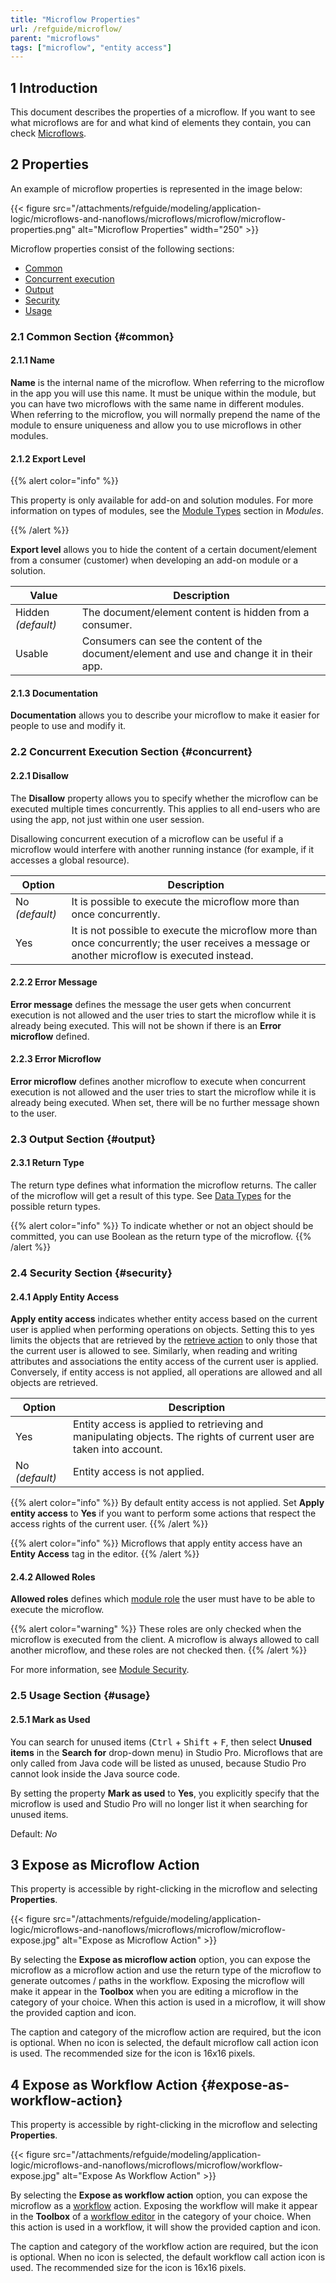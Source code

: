 ```yaml
---
title: "Microflow Properties"
url: /refguide/microflow/
parent: "microflows"
tags: ["microflow", "entity access"]
---
```


## 1 Introduction

This document describes the properties of a microflow. If you want to see what microflows are for and what kind of elements they contain, you can check [Microflows](/refguide/microflows/).

## 2 Properties

An example of microflow properties is represented in the image below:

{{< figure src="/attachments/refguide/modeling/application-logic/microflows-and-nanoflows/microflows/microflow/microflow-properties.png" alt="Microflow Properties"   width="250"  >}}

Microflow properties consist of the following sections:

* [Common](#common)
* [Concurrent execution](#concurrent)
* [Output](#output)
* [Security](#security)
* [Usage](#usage)

### 2.1 Common Section {#common}

#### 2.1.1 Name

**Name** is the internal name of the microflow. When referring to the microflow in the app you will use this name. It must be unique within the module, but you can have two microflows with the same name in different modules. When referring to the microflow, you will normally prepend the name of the module to ensure uniqueness and allow you to use microflows in other modules.

#### 2.1.2 Export Level 

{{% alert color="info" %}}

This property is only available for add-on and solution modules. For more information on types of modules, see the [Module Types](/refguide/modules/#module-types) section in *Modules*. 

{{% /alert %}}

**Export level** allows you to hide the content of a certain document/element from a consumer (customer) when developing an add-on module or a solution. 

| Value              | Description                                                  |
| ------------------ | ------------------------------------------------------------ |
| Hidden *(default)* | The document/element content is hidden from a consumer.      |
| Usable             | Consumers can see the content of the document/element and use and change it in their app. |

#### 2.1.3 Documentation

**Documentation** allows you to describe your microflow to make it easier for people to use and modify it.

### 2.2 Concurrent Execution Section {#concurrent}

#### 2.2.1 Disallow

The **Disallow** property allows you to specify whether the microflow can be executed multiple times concurrently. This applies to all end-users who are using the app, not just within one user session.

Disallowing concurrent execution of a microflow can be useful if a microflow would interfere with another running instance (for example, if it accesses a global resource).

| Option | Description |
| --- | --- |
| No *(default)*  | It is possible to execute the microflow more than once concurrently. |
| Yes | It is not possible to execute the microflow more than once concurrently; the user receives a message or another microflow is executed instead. |

#### 2.2.2 Error Message

**Error message** defines the message the user gets when concurrent execution is not allowed and the user tries to start the microflow while it is already being executed. This will not be shown if there is an **Error microflow** defined.

#### 2.2.3 Error Microflow

**Error microflow** defines another microflow to execute when concurrent execution is not allowed and the user tries to start the microflow while it is already being executed. When set, there will be no further message shown to the user.

### 2.3 Output Section {#output}

#### 2.3.1 Return Type

The return type defines what information the microflow returns. The caller of the microflow will get a result of this type. See [Data Types](/refguide/data-types/) for the possible return types.

{{% alert color="info" %}}
To indicate whether or not an object should be committed, you can use Boolean as the return type of the microflow.
{{% /alert %}}

### 2.4 Security Section {#security}

#### 2.4.1 Apply Entity Access

**Apply entity access** indicates whether entity access based on the current user is applied when performing operations on objects. Setting this to yes limits the objects that are retrieved by the [retrieve action](/refguide/retrieve/) to only those that the current user is allowed to see. Similarly, when reading and writing attributes and associations the entity access of the current user is applied. Conversely, if entity access is not applied, all operations are allowed and all objects are retrieved.

| Option | Description |
| --- | --- |
| Yes | Entity access is applied to retrieving and manipulating objects. The rights of current user are taken into account. |
| No  *(default)*  | Entity access is not applied. |

{{% alert color="info" %}}
By default entity access is not applied. Set **Apply entity access** to **Yes** if you want to perform some actions that respect the access rights of the current user.
{{% /alert %}}

{{% alert color="info" %}}
Microflows that apply entity access have an **Entity Access** tag in the editor.
{{% /alert %}}

#### 2.4.2 Allowed Roles

**Allowed roles** defines which [module role](/refguide/module-security/#module-role) the user must have to be able to execute the microflow.

{{% alert color="warning" %}}
These roles are only checked when the microflow is executed from the client. A microflow is always allowed to call another microflow, and these roles are not checked then.
{{% /alert %}}

For more information, see [Module Security](/refguide/module-security/).

### 2.5 Usage Section {#usage}

#### 2.5.1 Mark as Used

You can search for unused items (<kbd>Ctrl</kbd> + <kbd>Shift</kbd> + <kbd>F</kbd>, then select **Unused items** in the **Search for** drop-down menu) in Studio Pro. Microflows that are only called from Java code will be listed as unused, because Studio Pro cannot look inside the Java source code.

By setting the property **Mark as used** to **Yes**, you explicitly specify that the microflow is used and Studio Pro will no longer list it when searching for unused items.

Default: *No*

## 3 Expose as Microflow Action

This property is accessible by right-clicking in the microflow and selecting **Properties**.

{{< figure src="/attachments/refguide/modeling/application-logic/microflows-and-nanoflows/microflows/microflow/microflow-expose.jpg" alt="Expose as Microflow Action" >}}

By selecting the **Expose as microflow action**  option, you can expose the microflow as a microflow action and use the return type of the microflow to generate outcomes / paths in the workflow. Exposing the microflow will make it appear in the **Toolbox** when you are editing a microflow in the category of your choice. When this action is used in a microflow, it will show the provided caption and icon.

The caption and category of the microflow action are required, but the icon is optional. When no icon is selected, the default microflow call action icon is used. The recommended size for the icon is 16x16 pixels.

## 4 Expose as Workflow Action {#expose-as-workflow-action}

This property is accessible by right-clicking in the microflow and selecting **Properties**.

{{< figure src="/attachments/refguide/modeling/application-logic/microflows-and-nanoflows/microflows/microflow/workflow-expose.jpg" alt="Expose As Workflow Action" >}}

By selecting the **Expose as workflow action**  option, you can expose the microflow as a [workflow](/refguide/workflows/) action. Exposing the workflow will make it appear in the **Toolbox** of a [workflow editor](/refguide/workflows/) in the category of your choice. When this action is used in a workflow, it will show the provided caption and icon.

The caption and category of the workflow action are required, but the icon is optional. When no icon is selected, the default workflow call action icon is used. The recommended size for the icon is 16x16 pixels.